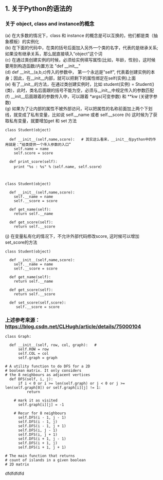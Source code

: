 ## 1. 关于Python的语法的

### 关于 object, class and instance的概念

<p align = 'left'>
(a) 在大多数的情况下，class 和 instance 的概念是可以互换的，他们都是类（抽象模板）的实例化<br> 
(b) 在下面的代码中，在类的括号后面加入另外一个类的名字，代表的是继承关系; 如果没有继承关系，那么就直接填入“object”这个词<br>
(c) 在通过类创建实例的时候，必须给实例填写属性(比如，年龄，性别)，这时候要用到构造函数/内置方法 "def __init__"<br>
(d) def __init__(a,b,c)传入的参数中， 第一个永远是"self", 代表着创建实例的本身；因此，在__init__内部，就可以把剩下的属性绑定在self(实例)上面<br>
(e) 有了__init__的方法，在通过类创建实例时，比如 student(实例) = Student()(类)，此时，类名后面跟的括号不能为空，必须与__init__中规定传入的参数匹配<br>
(f) __init__后面跟着的参数传入中，可以跟着 *args(可变参数) 和 **kw (关键字参数)<br>
(g) 如果为了让内部的属性不被外部访问，可以把属性的名称前面加上两个下划线，就变成了私有变量，比如说 self.__name 或者 self.__score
(h) 这时候为了获取私有变量，就要增加get 和 set 方法
</p>


    
    class Student(object)

      def __init__(self,name,score):   # 其实这么看来，__init__在python中的作用就是：“给类提供一个传入参数的入口”
        self.name = name
        self.score = score
      
      def print_score(self):
        print "%s : %s" %（self.name, self.score）
        
        
        
    class Student(object) 

      def __init__(self,name,score):  
        self.__name = name
        self.__score = score
        
      def get_name(self):
        return self.__name
        
      def get_score(self):
        return self.__score

<p align = 'left'>
(j) 在变量私有化的情况下，不允许外部代码修改score, 这时候可以增加set_score的方法<br> 
    
  
    class Student(object) 

      def __init__(self,name,score):  
        self.__name = name
        self.__score = score
        
      def get_name(self):
        return self.__name
        
      def get_score(self):
        return self.__score
  
      def set_score(self,score):
         self.__score = score
    
### 上述参考来源： https://blog.csdn.net/CLHugh/article/details/75000104
  
  
  

    class Graph:
 
      def __init__(self, row, col, graph):   # 
          self.ROW = row
          self.COL = col
          self.graph = graph
 
    # A utility function to do DFS for a 2D
    # boolean matrix. It only considers
    # the 8 neighbours as adjacent vertices
      def DFS(self, i, j):
          if i < 0 or i >= len(self.graph) or j < 0 or j >= len(self.graph[0]) or self.graph[i][j] != 1:
              return
 
        # mark it as visited
          self.graph[i][j] = -1
 
        # Recur for 8 neighbours
          self.DFS(i - 1, j - 1)
          self.DFS(i - 1, j)
          self.DFS(i - 1, j + 1)
          self.DFS(i, j - 1)
          self.DFS(i, j + 1)
          self.DFS(i + 1, j - 1)
          self.DFS(i + 1, j)
          self.DFS(i + 1, j + 1)
 
    # The main function that returns
    # count of islands in a given boolean
    # 2D matrix
dfdfdfdfd

